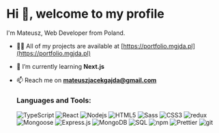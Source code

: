 <h1 align="left">Hi 👋, welcome to my profile</h1>

I'm Mateusz, Web Developer from Poland.

- 👨‍💻 All of my projects are available at [https://portfolio.mgjda.pl](https://portfolio.mgjda.pl)
- 🌱 I’m currently learning **Next.js**
- 📫 Reach me on **mateuszjacekgajda@gmail.com**

  <h3 align="left">Languages and Tools:</h3>
  <img alt="TypeScript" src="https://img.shields.io/badge/-TypeScript-007ACC?style=flat-square&logo=typescript&logoColor=white" />
  <img alt="React" src="https://img.shields.io/badge/-React-45b8d8?style=flat-square&logo=react&logoColor=white" />
  <img alt="Nodejs" src="https://img.shields.io/badge/-Nodejs-43853d?style=flat-square&logo=Node.js&logoColor=white" />
  <img alt="HTML5" src="https://img.shields.io/badge/-HTML5-E34F26?style=flat-square&logo=html5&logoColor=white" />
  <img alt="Sass" src="https://img.shields.io/badge/-Sass-CC6699?style=flat-square&logo=sass&logoColor=white" />
  <img alt="CSS3" src="https://img.shields.io/badge/css3-%231572B6.svg?style=flat-square&logo=css3&logoColor=white" />
  <img alt="redux" src="https://img.shields.io/badge/-Redux-764ABC?style=flat-square&logo=redux&logoColor=white" />
  <img alt="Mongoose" src="https://img.shields.io/badge/-Mongoose-13aa52?style=flat-square&logo=mongodb&logoColor=white" />
  <img alt="Express.js" src="https://img.shields.io/badge/express.js-%23404d59.svg?style=flat-square&logo=express&logoColor=%2361DAFB" />
  <img alt="MongoDB" src="https://img.shields.io/badge/-MongoDB-13aa52?style=flat-square&logo=mongodb&logoColor=white" />
  <img alt="SQL" src="https://img.shields.io/badge/SQL-F80000?style=flat-square&logo=oracle&logoColor=white" />
  <img alt="npm" src="https://img.shields.io/badge/-NPM-CB3837?style=flat-square&logo=npm&logoColor=white" />
  <img alt="Prettier" src="https://img.shields.io/badge/-Prettier-F7B93E?style=flat-square&logo=prettier&logoColor=white" />
  <img alt="git" src="https://img.shields.io/badge/-Git-F05032?style=flat-square&logo=git&logoColor=white" />
